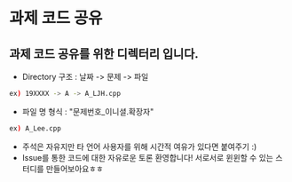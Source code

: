 # 과제 코드 공유

## 과제 코드 공유를 위한 디렉터리 입니다.
- Directory 구조 : 날짜 -> 문제 -> 파일  
```bash
ex) 19XXXX -> A -> A_LJH.cpp
```

- 파일 명 형식 : "문제번호_이니셜.확장자"
```bash
ex) A_Lee.cpp
```
- 주석은 자유지만 타 언어 사용자를 위해 시간적 여유가 있다면 붙여주기 :)
- Issue를 통한 코드에 대한 자유로운 토론 환영합니다! 서로서로 윈윈할 수 있는 스터디를 만들어보아요ㅎㅎ